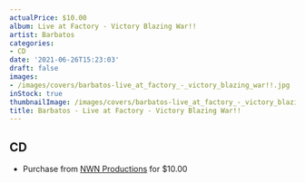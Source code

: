 ```yaml
---
actualPrice: $10.00
album: Live at Factory - Victory Blazing War!!
artist: Barbatos
categories:
- CD
date: '2021-06-26T15:23:03'
draft: false
images:
- /images/covers/barbatos-live_at_factory_-_victory_blazing_war!!.jpg
inStock: true
thumbnailImage: /images/covers/barbatos-live_at_factory_-_victory_blazing_war!!-thumb.jpg
title: Barbatos - Live at Factory - Victory Blazing War!!
---
```


## CD
* Purchase from [NWN Productions](http://shop.nwnprod.com/index.php?route=product/product&path=93&product_id=12611&sort=pd.name&order=ASC) for $10.00
